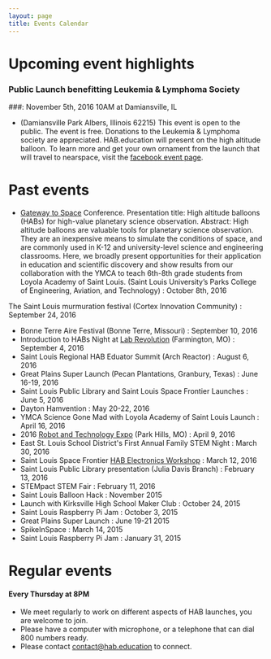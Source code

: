 ```yaml
---
layout: page
title: Events Calendar
---
```


# Upcoming event highlights

### Public Launch benefitting Leukemia & Lymphoma Society
###: November 5th, 2016 10AM at Damiansville, IL 
- (Damiansville Park Albers, Illinois 62215) This event is open to the public. The event is free. Donations to the Leukemia & Lymphoma society are appreciated. HAB.education will present on the high altitude balloon. To learn more and get your own ornament from the launch that will travel to nearspace, visit the [facebook event page](https://www.facebook.com/events/118442135288654/).

# Past events
- [Gateway to Space](http://stlouisspacefrontier.org/gateway-to-space-2016/) Conference. Presentation title: High altitude balloons (HABs) for high-value planetary science observation. Abstract: High altitude balloons are valuable tools for planetary science observation. They are an inexpensive means to simulate the conditions of space, and are commonly used in K-12 and university-level science and engineering classrooms. Here, we broadly present opportunities for their application in education and scientific discovery and show results from our collaboration with the YMCA to teach 6th-8th grade students from Loyola Academy of Saint Louis. (Saint Louis University’s Parks College of Engineering, Aviation, and Technology) : October 8th, 2016

 The Saint Louis murmuration festival (Cortex Innovation Community) : September 24, 2016
- Bonne Terre Aire Festival (Bonne Terre, Missouri) : September 10, 2016
- Introduction to HABs Night at [Lab Revolution](http://4hlabrevo.wixsite.com/4hlabrevo) (Farmington, MO) : September 4, 2016
- Saint Louis Regional HAB Eduator Summit (Arch Reactor) : August 6, 2016
- Great Plains Super Launch (Pecan Plantations, Granbury, Texas) : June 16-19, 2016
- Saint Louis Public Library and Saint Louis Space Frontier Launches : June 5, 2016
- Dayton Hamvention : May 20-22, 2016 
- YMCA Science Gone Mad with Loyola Academy of Saint Louis Launch : April 16, 2016
- 2016 [Robot and Technology Expo](https://sites.google.com/site/2016robotechnoexpo/) (Park Hills, MO) : April 9, 2016
- East St. Louis School District's First Annual Family STEM Night : March 30, 2016
- Saint Louis Space Frontier [HAB Electronics Workshop](http://www.meetup.com/Saint-Louis-Space-Frontier-Meetup/events/229409905/?_af=event&_af_eid=229409905) : March 12, 2016
- Saint Louis Public Library presentation (Julia Davis Branch) : February 13, 2016
- STEMpact STEM Fair : February 11, 2016
- Saint Louis Balloon Hack : November 2015
- Launch with Kirksville High School Maker Club : October 24, 2015
- Saint Louis Raspberry Pi Jam : October 3, 2015
- Great Plains Super Launch : June 19-21 2015
- SpikeInSpace : March 14, 2015
- Saint Louis Raspberry Pi Jam : January 31, 2015

# Regular events

#### Every Thursday at 8PM

- We meet regularly to work on different aspects of HAB launches, you are welcome to join. 
- Please have a computer with microphone, or a telephone that can dial 800 numbers ready.
- Please contact contact@hab.education to connect. 

 
